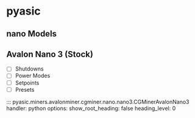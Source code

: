 # pyasic
## nano Models

## Avalon Nano 3 (Stock)

- [ ] Shutdowns
- [ ] Power Modes
- [ ] Setpoints
- [ ] Presets

::: pyasic.miners.avalonminer.cgminer.nano.nano3.CGMinerAvalonNano3
    handler: python
    options:
        show_root_heading: false
        heading_level: 0

